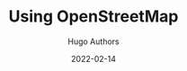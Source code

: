 ---
author: Hugo Authors
title: Using OpenStreetMap
date: 2022-02-14
description: Using Map functionality within this theme using openstreetmap
---
